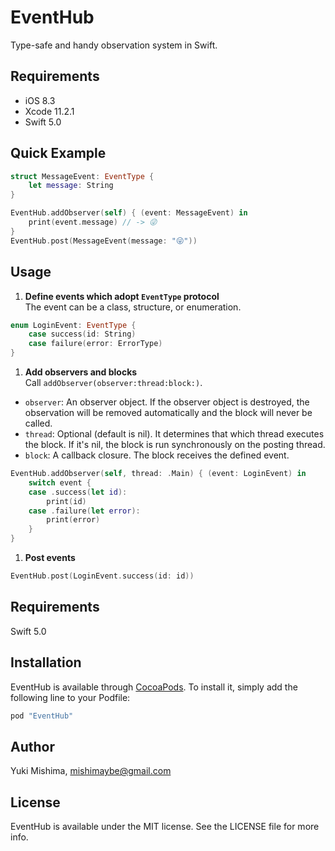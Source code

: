 # EventHub

Type-safe and handy observation system in Swift.

## Requirements
- iOS 8.3
- Xcode 11.2.1
- Swift 5.0

## Quick Example
```swift
struct MessageEvent: EventType {
    let message: String
}

EventHub.addObserver(self) { (event: MessageEvent) in
    print(event.message) // -> 😜
}
EventHub.post(MessageEvent(message: "😜"))
```

## Usage

1. **Define events which adopt `EventType` protocol**  
  The event can be a class, structure, or enumeration.

  ```swift
  enum LoginEvent: EventType {
      case success(id: String)
      case failure(error: ErrorType)
  }
  ```

1. **Add observers and blocks**  
  Call `addObserver(observer:thread:block:)`.  
  -  `observer`: An observer object. If the observer object is destroyed, the observation will be removed automatically and the block will never be called.
  -  `thread`: Optional (default is nil). It determines that which thread executes the block. If it's nil, the block is run synchronously on the posting thread.
  -  `block`: A callback closure. The block receives the defined event.

  ```swift
  EventHub.addObserver(self, thread: .Main) { (event: LoginEvent) in
      switch event {
      case .success(let id):
          print(id)
      case .failure(let error):
          print(error)
      }
  }
  ```

1. **Post events**  
  ```swift
  EventHub.post(LoginEvent.success(id: id))
  ```

## Requirements

Swift 5.0

## Installation

EventHub is available through [CocoaPods](http://cocoapods.org). To install
it, simply add the following line to your Podfile:

```ruby
pod "EventHub"
```

## Author

Yuki Mishima, mishimaybe@gmail.com

## License

EventHub is available under the MIT license. See the LICENSE file for more info.
